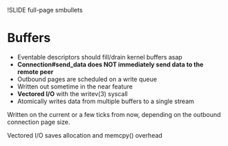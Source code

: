 !SLIDE full-page smbullets

# Buffers #

* Eventable descriptors should fill/drain kernel buffers asap
* __Connection#send_data does NOT immediately send data to the remote peer__
* Outbound pages are scheduled on a write queue
* Written out sometime in the near feature
* __Vectored I/O__ with the writev(3) syscall
* Atomically writes data from multiple buffers to a single stream

<p class="notes">
Written on the current or a few ticks from now, depending on the outbound connection page size.

Vectored I/O saves allocation and memcpy() overhead
</p>